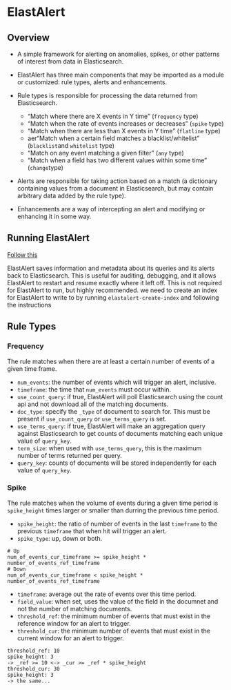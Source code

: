 # ElastAlert

## Overview

* A simple framework for alerting on anomalies, spikes, or other patterns of interest from data in Elasticsearch.
* ElastAlert has three main components that may be imported as a module or customized: rule types, alerts and enhancements.

* Rule types is responsible for processing the data returned from Elasticsearch.
  * “Match where there are X events in Y time” (`frequency` type)
  * “Match when the rate of events increases or decreases” (`spike` type)
  * “Match when there are less than X events in Y time” (`flatline` type)
  * aer“Match when a certain field matches a blacklist/whitelist” (`blacklist`and `whitelist` type)
  * “Match on any event matching a given filter” (`any` type)
  * “Match when a field has two different values within some time” (`change`type)
* Alerts are responsible for taking action based on a match (a dictionary containing values from a document in Elasticsearch, but may contain arbitrary data added by the rule type).
* Enhancements are a way of intercepting an alert and modifying or enhancing it in some way. 

## Running ElastAlert

[Follow this](<https://elastalert.readthedocs.io/en/latest/running_elastalert.html>)

ElastAlert saves information and metadata about its queries and its alerts back to Elasticsearch. This is useful for auditing, debugging, and it allows ElastAlert to restart and resume exactly where it left off. This is not required for ElastAlert to run, but highly recommended. we need to create an index for ElastAlert to write to by running `elastalert-create-index` and following the instructions

## Rule Types

### Frequency

The rule matches when there are at least a certain number of events of a given time frame.

* `num_events`: the number of events which will trigger an alert, inclusive.
* `timeframe`: the time that `num_events` must occur within.
* `use_count_query`: if true, ElastAlert will poll Elasticsearch using the count api and not download all of the matching documents.
* `doc_type`: specify the `_type` of document to search for. This must be present if `use_count_query` or `use_terms_query` is set.
* `use_terms_query`: if true, ElastAlert will make an aggregation query against Elasticsearch to get counts of documents matching each unique value of `query_key`.
* `term_size`: when used with `use_terms_query`, this is the maximum number of terms returned per query.
* `query_key`: counts of documents will be stored independently for each value of `query_key`.

### Spike

The rule matches when the volume of events during a given time period is `spike_height` times larger or smaller than durring the previous time period.

* `spike_height`: the ratio of number of events in the last `timeframe` to the previous `timeframe` that when hit will trigger an alert.
* `spike_type`: up, down or both.

```
# Up
num_of_events_cur_timeframe >= spike_height * number_of_events_ref_timeframe
# Down
num_of_events_cur_timeframe < spike_height * number_of_events_ref_timeframe
```

* `timeframe`: average out the rate of events over this time period.
* `field_value`: when set, uses the value of the field in the documnet and not the number of matching documents.
* `threshold_ref`: the minimum number of events that must exist in the reference window for an alert to trigger.
* `threshold_cur`: the minimum number of events that must exist in the current window for an alert to trigger.

```
threshold_ref: 10
spike_height: 3
-> _ref >= 10 <-> _cur >= _ref * spike_height
threshold_cur: 30
spike_height: 3
-> the same...
```
